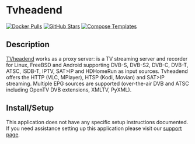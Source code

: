 # Tvheadend

[![Docker Pulls](https://img.shields.io/docker/pulls/linuxserver/tvheadend?style=flat-square&color=607D8B&label=docker%20pulls&logo=docker)](https://hub.docker.com/r/linuxserver/tvheadend)
[![GitHub Stars](https://img.shields.io/github/stars/linuxserver/docker-tvheadend?style=flat-square&color=607D8B&label=github%20stars&logo=github)](https://github.com/linuxserver/docker-tvheadend)
[![Compose Templates](https://img.shields.io/static/v1?style=flat-square&color=607D8B&label=compose&message=templates)](https://github.com/GhostWriters/DockSTARTer/tree/main/compose/.apps/tvheadend)

## Description

[TVheadend](https://www.tvheadend.org/) works as a proxy server: is a TV
streaming server and recorder for Linux, FreeBSD and Android supporting DVB-S,
DVB-S2, DVB-C, DVB-T, ATSC, ISDB-T, IPTV, SAT>IP and HDHomeRun as input sources.
Tvheadend offers the HTTP (VLC, MPlayer), HTSP (Kodi, Movian) and SAT>IP
streaming. Multiple EPG sources are supported (over-the-air DVB and ATSC
including OpenTV DVB extensions, XMLTV, PyXML).

## Install/Setup

This application does not have any specific setup instructions documented. If
you need assistance setting up this application please visit our
[support page](https://dockstarter.com/basics/support/).
